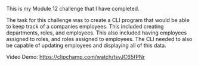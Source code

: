This is my Module 12 challenge that I have completed.

The task for this challenge was to create a CLI program that would be able to keep track of a companies employees. This included creating departments, roles, and employees. This also included having employees assigned to roles, and roles assigned to employees. The CLI needed to also be capable of updating employees and displaying all of this data.

Video Demo:
https://clipchamp.com/watch/tsvJC65fPNr
